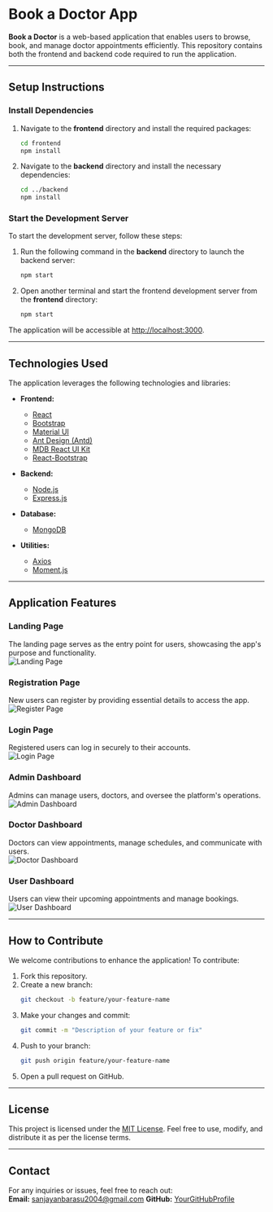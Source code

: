 # Book a Doctor App

**Book a Doctor** is a web-based application that enables users to browse, book, and manage doctor appointments efficiently. This repository contains both the frontend and backend code required to run the application.

---

## **Setup Instructions**

### **Install Dependencies**

1. Navigate to the **frontend** directory and install the required packages:  
   ```bash
   cd frontend
   npm install
   ```

2. Navigate to the **backend** directory and install the necessary dependencies:  
   ```bash
   cd ../backend
   npm install
   ```

### **Start the Development Server**

To start the development server, follow these steps:

1. Run the following command in the **backend** directory to launch the backend server:  
   ```bash
   npm start
   ```

2. Open another terminal and start the frontend development server from the **frontend** directory:  
   ```bash
   npm start
   ```

The application will be accessible at [http://localhost:3000](http://localhost:3000).

---

## **Technologies Used**

The application leverages the following technologies and libraries:

- **Frontend:**
  - [React](https://reactjs.org/)
  - [Bootstrap](https://getbootstrap.com/)
  - [Material UI](https://mui.com/)
  - [Ant Design (Antd)](https://ant.design/)
  - [MDB React UI Kit](https://mdbootstrap.com/docs/react/)
  - [React-Bootstrap](https://react-bootstrap.github.io/)

- **Backend:**
  - [Node.js](https://nodejs.org/)
  - [Express.js](https://expressjs.com/)

- **Database:**
  - [MongoDB](https://www.mongodb.com/)

- **Utilities:**
  - [Axios](https://axios-http.com/)
  - [Moment.js](https://momentjs.com/)

---

## **Application Features**

### **Landing Page**  
The landing page serves as the entry point for users, showcasing the app's purpose and functionality.  
![Landing Page](https://github.com/user-attachments/assets/4e794d80-46ff-43fd-879a-e1d1ac9a3a49)

### **Registration Page**  
New users can register by providing essential details to access the app.  
![Register Page](https://github.com/user-attachments/assets/733c65b7-dd21-43ca-bb83-c2918b90765f)

### **Login Page**  
Registered users can log in securely to their accounts.  
![Login Page](https://github.com/user-attachments/assets/db342b7a-8451-4949-8932-a0615f4f3ca1)

### **Admin Dashboard**  
Admins can manage users, doctors, and oversee the platform's operations.  
![Admin Dashboard](https://github.com/user-attachments/assets/4ab37512-a50b-4faa-b8dc-38b053741e61)

### **Doctor Dashboard**  
Doctors can view appointments, manage schedules, and communicate with users.  
![Doctor Dashboard](https://github.com/user-attachments/assets/c7584a67-c33f-43ba-bef2-636e3ccddb1d)

### **User Dashboard**  
Users can view their upcoming appointments and manage bookings.  
![User Dashboard](https://github.com/user-attachments/assets/aac5330a-1010-433f-a5aa-8833f15bbbd4)

---

## **How to Contribute**

We welcome contributions to enhance the application! To contribute:

1. Fork this repository.
2. Create a new branch:  
   ```bash
   git checkout -b feature/your-feature-name
   ```
3. Make your changes and commit:  
   ```bash
   git commit -m "Description of your feature or fix"
   ```
4. Push to your branch:  
   ```bash
   git push origin feature/your-feature-name
   ```
5. Open a pull request on GitHub.

---

## **License**

This project is licensed under the [MIT License](https://opensource.org/licenses/MIT). Feel free to use, modify, and distribute it as per the license terms.

---

## **Contact**

For any inquiries or issues, feel free to reach out:  
**Email:**  sanjayanbarasu2004@gmail.com 
**GitHub:**  [YourGitHubProfile](https://github.com/SanjayAnbarasu)
 
